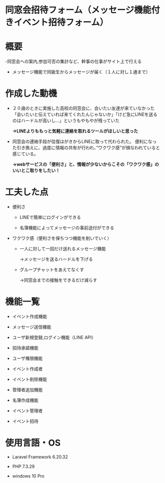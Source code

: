 # 同窓会招待フォーム（メッセージ機能付きイベント招待フォーム）

  
  
  

# 概要

  

-同窓会への案内,参加可否の集計など、幹事の仕事がサイト上で行える

- メッセージ機能で同級生からメッセージが届く（１人に対し１通まで）

  
  


# 作成した動機

* ２０歳のときに実施した高校の同窓会に、会いたい友達が来ていなかった  
「会いたいと伝えていれば来てくれたんじゃないか」「けど急にLINEを送るのはハードルが高いし...」というもやもやが残っていた

	**→LINEよりももっと気軽に連絡を取れるツールがほしいと思った**

  

*	同窓会の連絡手段が往復はがきからLINEに取って代わられた。
便利になった引き換えに、過度に情報の共有が行われ、”ワクワク感”が損なわれていると感じている。

	**→webサービスの「便利さ」と、情報が少ないからこその「ワクワク感」のいいとこ取りをしたい！**

  
  

# 工夫した点

* 便利さ

	* LINEで簡単にログインができる

	* 名簿機能によってメッセージの事前送付ができる

  

*	ワクワク感（便利さを保ちつつ機能を削いでいく）

	*	一人に対して一回だけ送れるメッセージ機能

		→メッセージを送るハードルを下げる

	*	グループチャットをあえてなくす

		→同窓会までの接触をできるだけ減らす


# 機能一覧

  

* イベント作成機能

* メッセージ送信機能

* ユーザ新規登録,ログイン機能（LINE API）

* 招待承諾機能

* ユーザ権限機能

* イベント作成者

* イベント削除機能

* 管理者追加機能

* 名簿作成機能

* イベント管理者

* イベント招待

  
  
# 使用言語・OS

  

* Laravel Framework 6.20.32  

* PHP 7.3.29

* windows 10 Pro
